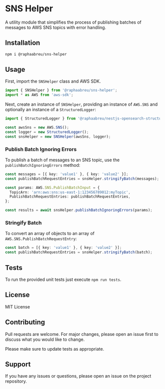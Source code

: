 # SNS Helper

A utility module that simplifies the process of publishing batches of messages to AWS SNS topics with error handling.

## Installation

```bash
npm i @raphaabreu/sns-helper
```

## Usage

First, import the `SNSHelper` class and AWS SDK.

```typescript
import { SNSHelper } from '@raphaabreu/sns-helper';
import * as AWS from 'aws-sdk';
```

Next, create an instance of `SNSHelper`, providing an instance of `AWS.SNS` and optionally an instance of a `StructuredLogger`:

```typescript
import { StructuredLogger } from '@raphaabreu/nestjs-opensearch-structured-logger';

const awsSns = new AWS.SNS();
const logger = new StructuredLogger();
const snsHelper = new SNSHelper(awsSns, logger);
```

### Publish Batch Ignoring Errors

To publish a batch of messages to an SNS topic, use the `publishBatchIgnoringErrors` method:

```typescript
const messages = [{ key: 'value1' }, { key: 'value2' }];
const publishBatchRequestEntries = snsHelper.stringifyBatch(messages);

const params: AWS.SNS.PublishBatchInput = {
  TopicArn: 'arn:aws:sns:us-east-1:123456789012:myTopic',
  PublishBatchRequestEntries: publishBatchRequestEntries,
};

const results = await snsHelper.publishBatchIgnoringErrors(params);
```

### Stringify Batch

To convert an array of objects to an array of `AWS.SNS.PublishBatchRequestEntry`:

```typescript
const batch = [{ key: 'value1' }, { key: 'value2' }];
const publishBatchRequestEntries = snsHelper.stringifyBatch(batch);
```

## Tests

To run the provided unit tests just execute `npm run tests`.

## License

MIT License

## Contributing

Pull requests are welcome. For major changes, please open an issue first to discuss what you would like to change.

Please make sure to update tests as appropriate.

## Support

If you have any issues or questions, please open an issue on the project repository.
